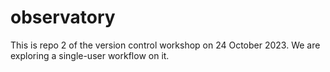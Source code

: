 # observatory

This is repo 2 of the version control workshop on 24 October 2023. We are exploring a single-user workflow on it.

